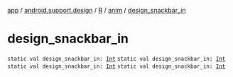 [app](../../../index.md) / [android.support.design](../../index.md) / [R](../index.md) / [anim](index.md) / [design_snackbar_in](.)

# design_snackbar_in

`static val design_snackbar_in: `[`Int`](https://kotlinlang.org/api/latest/jvm/stdlib/kotlin/-int/index.html)
`static val design_snackbar_in: `[`Int`](https://kotlinlang.org/api/latest/jvm/stdlib/kotlin/-int/index.html)
`static val design_snackbar_in: `[`Int`](https://kotlinlang.org/api/latest/jvm/stdlib/kotlin/-int/index.html)
`static val design_snackbar_in: `[`Int`](https://kotlinlang.org/api/latest/jvm/stdlib/kotlin/-int/index.html)